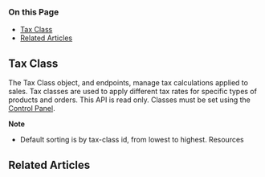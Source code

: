 <div class="otp" id="no-index">

### On this Page	
- [Tax Class](#tax-class)
- [Related Articles](#related-articles)

</div>

## Tax Class

The Tax Class object, and endpoints, manage tax calculations applied to sales. Tax classes are used to apply different tax rates for specific types of products and orders. This API is read only. Classes must be set using the [Control Panel](https://forum.bigcommerce.com/s/article/Taxes-Video#).

**Note**
- Default sorting is by tax-class id, from lowest to highest.
Resources

## Related Articles